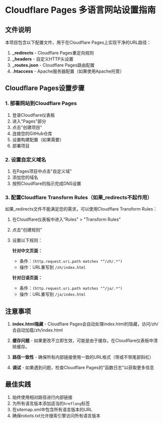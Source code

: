 # Cloudflare Pages 多语言网站设置指南

## 文件说明

本项目包含以下配置文件，用于在Cloudflare Pages上实现干净的URL路径：

1. **_redirects** - Cloudflare Pages重定向规则
2. **_headers** - 自定义HTTP头设置
3. **_routes.json** - Cloudflare Pages路由配置
4. **.htaccess** - Apache服务器配置（如果使用Apache托管）

## Cloudflare Pages设置步骤

### 1. 部署网站到Cloudflare Pages

1. 登录Cloudflare仪表板
2. 进入"Pages"部分
3. 点击"创建项目"
4. 连接您的GitHub仓库
5. 设置构建配置（如果需要）
6. 部署项目

### 2. 设置自定义域名

1. 在Pages项目中点击"自定义域"
2. 添加您的域名
3. 按照Cloudflare的指示完成DNS设置

### 3. 配置Cloudflare Transform Rules（如果_redirects不起作用）

如果_redirects文件不能满足您的需求，可以使用Cloudflare Transform Rules：

1. 在Cloudflare仪表板中进入"Rules" > "Transform Rules"
2. 点击"创建规则"
3. 设置以下规则：

   **针对中文页面：**
   - 条件：`(http.request.uri.path matches "^/zh/.*")`
   - 操作：URL重写到 `/zh/index.html`

   **针对日语页面：**
   - 条件：`(http.request.uri.path matches "^/ja/.*")`
   - 操作：URL重写到 `/ja/index.html`

## 注意事项

1. **index.html隐藏** - Cloudflare Pages会自动处理index.html的隐藏，访问/zh/会自动加载/zh/index.html

2. **缓存问题** - 如果更改不立即生效，可能是由于缓存。在Cloudflare仪表板中清除缓存。

3. **路径一致性** - 确保所有内部链接使用一致的URL格式（带或不带尾部斜杠）

4. **调试** - 如果遇到问题，检查Cloudflare Pages的"函数日志"以获取更多信息

## 最佳实践

1. 始终使用相对路径进行内部链接
2. 为所有语言版本添加适当的`hreflang`标签
3. 在sitemap.xml中包含所有语言版本的URL
4. 确保robots.txt允许搜索引擎访问所有语言版本 